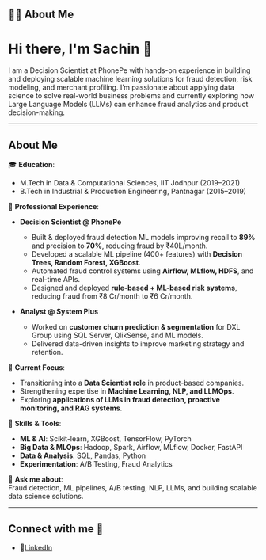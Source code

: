 


## 🙋‍♂️ About Me

<!-- - 🔭 I’m currently working on **[Covid-19 Tracker](https://covid-19-tracker-e4bda.web.app/)** -->
# Hi there, I'm Sachin 👋  

I am a Decision Scientist at PhonePe with hands-on experience in building and deploying scalable machine learning solutions for fraud detection, risk modeling, and merchant profiling. I’m passionate about applying data science to solve real-world business problems and currently exploring how Large Language Models (LLMs) can enhance fraud analytics and product decision-making.  

---

## About Me  

🎓 **Education**:  
- M.Tech in Data & Computational Sciences, IIT Jodhpur (2019–2021)  
- B.Tech in Industrial & Production Engineering, Pantnagar (2015–2019)  

💼 **Professional Experience**:  
- **Decision Scientist @ PhonePe**  
  - Built & deployed fraud detection ML models improving recall to **89%** and precision to **70%**, reducing fraud by ₹40L/month.  
  - Developed a scalable ML pipeline (400+ features) with **Decision Trees, Random Forest, XGBoost**.  
  - Automated fraud control systems using **Airflow, MLflow, HDFS**, and real-time APIs.  
  - Designed and deployed **rule-based + ML-based risk systems**, reducing fraud from ₹8 Cr/month to ₹6 Cr/month.  

- **Analyst @ System Plus**  
  - Worked on **customer churn prediction & segmentation** for DXL Group using SQL Server, QlikSense, and ML models.  
  - Delivered data-driven insights to improve marketing strategy and retention.  

🔭 **Current Focus**:  
- Transitioning into a **Data Scientist role** in product-based companies.  
- Strengthening expertise in **Machine Learning, NLP, and LLMOps**.  
- Exploring **applications of LLMs in fraud detection, proactive monitoring, and RAG systems**.  

🌱 **Skills & Tools**:  
- **ML & AI**: Scikit-learn, XGBoost, TensorFlow, PyTorch  
- **Big Data & MLOps**: Hadoop, Spark, Airflow, MLflow, Docker, FastAPI  
- **Data & Analysis**: SQL, Pandas, Python  
- **Experimentation**: A/B Testing, Fraud Analytics  

💬 **Ask me about**:  
Fraud detection, ML pipelines, A/B testing, NLP, LLMs, and building scalable data science solutions.  

---

## Connect with me 🤝  

- 💼[LinkedIn](https://www.linkedin.com/in/sachin-negi-738ba5190)
